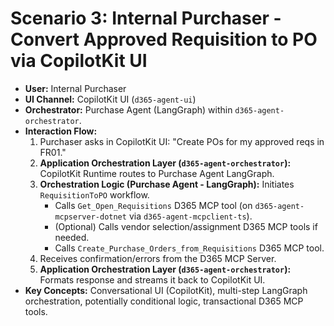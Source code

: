 # Scenario 3: Internal Purchaser - Convert Approved Requisition to PO via CopilotKit UI

*   **User:** Internal Purchaser
*   **UI Channel:** CopilotKit UI (`d365-agent-ui`)
*   **Orchestrator:** Purchase Agent (LangGraph) within `d365-agent-orchestrator`.
*   **Interaction Flow:**
    1.  Purchaser asks in CopilotKit UI: "Create POs for my approved reqs in FR01."
    2.  **Application Orchestration Layer (`d365-agent-orchestrator`):** CopilotKit Runtime routes to Purchase Agent LangGraph.
    3.  **Orchestration Logic (Purchase Agent - LangGraph):** Initiates `RequisitionToPO` workflow.
        *   Calls `Get_Open_Requisitions` D365 MCP tool (on `d365-agent-mcpserver-dotnet` via `d365-agent-mcpclient-ts`).
        *   (Optional) Calls vendor selection/assignment D365 MCP tools if needed.
        *   Calls `Create_Purchase_Orders_from_Requisitions` D365 MCP tool.
    4.  Receives confirmation/errors from the D365 MCP Server.
    5.  **Application Orchestration Layer (`d365-agent-orchestrator`):** Formats response and streams it back to CopilotKit UI.
*   **Key Concepts:** Conversational UI (CopilotKit), multi-step LangGraph orchestration, potentially conditional logic, transactional D365 MCP tools.
